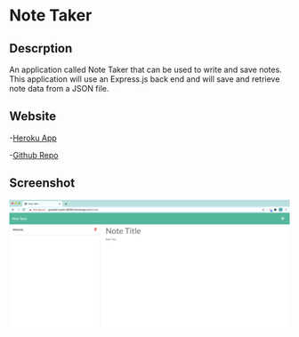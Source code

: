 # Note Taker

## Descrption
An application called Note Taker that can be used to write and save notes. This application will use an Express.js back end and will save and retrieve note data from a JSON file.

## Website
-[Heroku App](https://guarded-castle-88690.herokuapp.com)

-[Github Repo](https://github.com/minha619/note-taker.git)

## Screenshot
![Screenshot](/img/note-taker_screenshot.png)